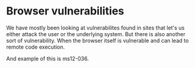 # Browser vulnerabilities

We have mostly been looking at vulnerabilites found in sites that let's us either attack the user or the underlying system. But there is also another sort of vulnerability. When the browser itself is vulnerable and can lead to remote code execution.

And example of this is ms12-036. 